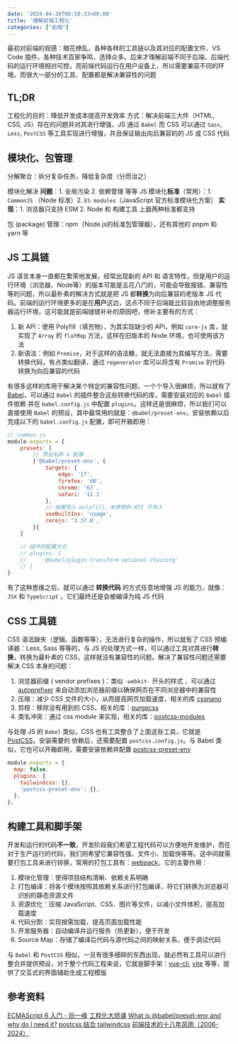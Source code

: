 ```yaml
---
date: '2024-04-28T08:58:33+08:00'
title: '理解前端工程化'
categories: ["前端"]
---
```


最初对前端的观感：眼花缭乱，各种各样的工具链以及其对应的配置文件、VS Code 插件，各种技术百家争鸣，选择众多。后来才理解前端不同于后端，后端代码的运行环境相对可控，而前端代码运行在用户设备上，所以需要兼容不同的环境，而很大一部分的工具、配置都是解决兼容性的问题

## TL;DR

工程化的目的：降低开发成本提高开发效率
方式：解决前端三大件（HTML, CSS, JS）存在的问题并对其进行增强，JS 通过 `Babel` 而 CSS 可以通过 `Sass`, `Less`, `PostCSS`  等工具实现进行增强，并且保证输出向后兼容的的 JS 或 CSS 代码

## 模块化、包管理

分解聚合：拆分复杂任务，降低复杂度（分而治之）

模块化解决 **问题**：1. 全局污染 2. 依赖管理 等等
JS 模块化**标准**（常用）：1. `CommonJS` （Node 标准）2. `ES modules`（JavaScript 官方标准模块化方案）
**实现**：1. 浏览器只支持 ESM 2. Node 和 构建工具 上面两种标准都支持


包 (package) 管理：npm（Node.js的标准包管理器），还有其他的 pnpm 和 yarn 等

## JS 工具链

JS 语言本身一直都在繁荣地发展，经常出现新的 API 和 语言特性，但是用户的运行环境（浏览器、Node等）的版本可能是五花八门的，可能会导致报错、兼容性等的问题，所以最朴素的解决方式就是把 JS 都**转换**为向后兼容的老版本 JS 代码。前端的运行环境更多的是在**用户**这边，这点不同于后端能比较自由地调整服务器运行环境，这可能就是前端缝缝补补的原因吧，修补主要有的方式：

1. 新 API：使用 Polyfill（填充物），为其实现缺少的 API，例如 `core-js` 库，就实现了 `Array` 的 `flatMap` 方法，这样在旧版本的 Node 环境，也可使用该方法
2. 新语法：例如 `Promise`，对于这样的语法糖，就无法直接为其编写方法，需要转换代码，有点类似翻译，通过 `regenerator` 库可以将含有 `Promise` 的代码转换为向后兼容的代码

有很多这样的库用于解决某个特定的兼容性问题，一个个导入很麻烦，所以就有了 [Babel](https://es6.ruanyifeng.com/#docs/intro#Babel-%E8%BD%AC%E7%A0%81%E5%99%A8)，可以通过 `Babel` 的插件整合这些转换代码的库，需要安装对应的 `Babel` 插件依赖 并在 `babel.config.js` 中配置 `plugins`。这样还是很麻烦，所以我们可以直接使用 `Babel` 的预设，其中最常用的就是：`@babel/preset-env`，安装依赖以后完成以下的 `babel.config.js` 配置，即可开箱即用：

```js
// common js
module.exports = {
    presets: [
        // 预设名称 & 配置
        ['@babel/preset-env', {
            targets: {
                edge: '17',
                firefox: '60',
                chrome: '67',
                safari: '11.1'
            },
            // 按需导入 polyfill，未使用的 API 不导入
            useBuiltIns: 'usage',
            corejs: '3.37.0',
        }]
    ]

    // 插件的配置方式
    // plugins: [
    //     '@babel/plugin-transform-optional-chaining'
    // ]
}
```

有了这种思维之后，就可以通过 **转换代码** 的方式任意地增强 JS 的能力，就像：`JSX` 和 `TypeScript` ，它们最终还是会被编译为纯 JS 代码


## CSS 工具链

CSS 语法缺失（逻辑、函数等等），无法进行复杂的操作，所以就有了 CSS 预编译器：Less, Sass 等等的，与 JS 的处理方式一样，可以通过工具对其进行**转换**，转换为最朴素的 CSS，这样就没有兼容性的问题。解决了兼容性问题还需要解决 CSS 本身的问题：

1. 浏览器前缀 ( vendor prefixes )：类似 `-webkit-` 开头的样式 ，可以通过 [autoprefixer](https://github.com/postcss/autoprefixer) 来自动添加浏览器前缀以确保网页在不同浏览器中的兼容性
2. 压缩：减少 CSS 文件的大小，从而提高网页加载速度，相关的库 [cssnano](https://github.com/cssnano/cssnano)
3. 剪枝：移除没有用到的 CSS，相关的库：[purgecss](https://github.com/FullHuman/purgecss)
4. 类名冲突：通过 css module 来实现，相关的库：[postcss-modules](https://www.npmjs.com/package/postcss-modules)

与处理 JS 的 `Babel` 类似，CSS 也有工具整合了上面这些工具，它就是[PostCSS](https://github.com/postcss/postcss)，安装需要的 依赖后，还需要配置 `postcss.config.js`。与 Babel 类似，它也可以开箱即用，需要安装依赖并配置 [postcss-preset-env](https://github.com/csstools/postcss-plugins/tree/main/plugin-packs/postcss-preset-env)

```js
module.exports = {
  map: false,
  plugins: {
    tailwindcss: {},
    'postcss-preset-env': {},
  },
};
```

## 构建工具和脚手架

开发和运行的代码**不一致**，开发阶段我们希望工程代码可以方便地开发维护，而在对于生产运行的代码，我们则希望它兼容性强、文件小、加载快等等。这中间就需要打包工具来进行转换，常用的打包工具有：[webpack](https://webpack.js.org/)，它的主要作用：

1. 模块化管理：使得项目结构清晰、依赖关系明确
2. 打包编译：将各个模块按照其依赖关系进行打包编译，将它们转换为浏览器可识别的静态资源文件
3. 资源优化：压缩 JavaScript、CSS、图片等文件，以减小文件体积，提高加载速度
4. 代码分割：实现按需加载，提高页面加载性能
5. 开发服务器：自动编译并运行服务（热更新），便于开发
6. Source Map：存储了编译后代码与源代码之间的映射关系，便于调试代码

与 `Babel` 和 `PostCSS` 相似，一旦有很多细碎的东西出现，就必然有工具可以进行整合并提供预设，对于整个代码工程来说，它就是脚手架：[vue-cli](https://cli.vuejs.org/), [vite](https://vitejs.dev/) 等等，提供了交互式的界面辅助生成工程模版


## 参考资料
[ECMAScript 6 入门 - 阮一峰](https://es6.ruanyifeng.com/)
[工程化大师课](https://fe.duyiedu.com/p/t_pc/goods_pc_detail/goods_detail/course_2fRWGMzUV1NrSonwl0LUdco3Z7Q)
[What is @babel/preset-env and why do I need it?](https://blog.jakoblind.no/babel-preset-env/)
[postcss 结合 tailwindcss](https://tailwindcss.com/docs/installation/using-postcss)
[前端技术的十八年风雨（2006-2024）](https://www.bilibili.com/video/BV1eC411p73m/)